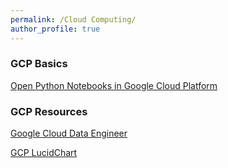 ```yaml
---
permalink: /Cloud Computing/
author_profile: true
---
```


### GCP Basics
[Open Python Notebooks in Google Cloud Platform](https://ns3115neha.github.io/gcp/python/Opening_JupyterNotebook_Google_Console/)  


### GCP Resources
[Google Cloud Data Engineer](https://linuxacademy.com/course/google-cloud-data-engineer/)

[GCP LucidChart](https://www.lucidchart.com/documents/view/0ca44a63-4ea4-4d78-8367-2465512d21be/H6Px4DdAjbF5)
